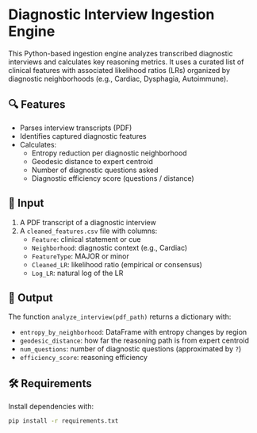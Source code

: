 # Diagnostic Interview Ingestion Engine

This Python-based ingestion engine analyzes transcribed diagnostic interviews and calculates key reasoning metrics. It uses a curated list of clinical features with associated likelihood ratios (LRs) organized by diagnostic neighborhoods (e.g., Cardiac, Dysphagia, Autoimmune).

## 🔍 Features

- Parses interview transcripts (PDF)
- Identifies captured diagnostic features
- Calculates:
  - Entropy reduction per diagnostic neighborhood
  - Geodesic distance to expert centroid
  - Number of diagnostic questions asked
  - Diagnostic efficiency score (questions / distance)

## 📂 Input

1. A PDF transcript of a diagnostic interview
2. A `cleaned_features.csv` file with columns:
   - `Feature`: clinical statement or cue
   - `Neighborhood`: diagnostic context (e.g., Cardiac)
   - `FeatureType`: MAJOR or minor
   - `Cleaned_LR`: likelihood ratio (empirical or consensus)
   - `Log_LR`: natural log of the LR

## 🧠 Output

The function `analyze_interview(pdf_path)` returns a dictionary with:
- `entropy_by_neighborhood`: DataFrame with entropy changes by region
- `geodesic_distance`: how far the reasoning path is from expert centroid
- `num_questions`: number of diagnostic questions (approximated by `?`)
- `efficiency_score`: reasoning efficiency

## 🛠 Requirements

Install dependencies with:

```bash
pip install -r requirements.txt
